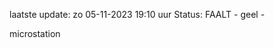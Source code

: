 laatste update: 
zo 05-11-2023 19:10   uur 
Status: FAALT - geel - 
<div class="service Y">microstation</div>